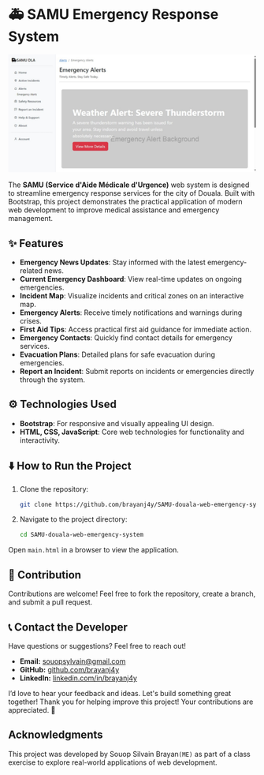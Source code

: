 # 🚑 SAMU Emergency Response System
![Screenshot](illustration/image.jpeg)

The **SAMU (Service d'Aide Médicale d'Urgence)** web system is designed to streamline emergency response services for the city of Douala. Built with Bootstrap, this project demonstrates the practical application of modern web development to improve medical assistance and emergency management.

## ✨ Features

- **Emergency News Updates**: Stay informed with the latest emergency-related news.
- **Current Emergency Dashboard**: View real-time updates on ongoing emergencies.
- **Incident Map**: Visualize incidents and critical zones on an interactive map.
- **Emergency Alerts**: Receive timely notifications and warnings during crises.
- **First Aid Tips**: Access practical first aid guidance for immediate action.
- **Emergency Contacts**: Quickly find contact details for emergency services.
- **Evacuation Plans**: Detailed plans for safe evacuation during emergencies.
- **Report an Incident**: Submit reports on incidents or emergencies directly through the system.

## ⚙️ Technologies Used

- **Bootstrap**: For responsive and visually appealing UI design.
- **HTML, CSS, JavaScript**: Core web technologies for functionality and interactivity.

## ⬇️ How to Run the Project

1. Clone the repository:
   ```bash
   git clone https://github.com/brayanj4y/SAMU-douala-web-emergency-system.git
2. Navigate to the project directory:
   ```bash
   cd SAMU-douala-web-emergency-system
Open ``main.html`` in a browser to view the application.

## 👯 Contribution

Contributions are welcome! Feel free to fork the repository, create a branch, and submit a pull request.

## 📞 Contact the Developer

Have questions or suggestions? Feel free to reach out!

- **Email:** [souopsylvain@gmail.com](mailto:souopsylvain@gmail.com)
- **GitHub:** [github.com/brayanj4y](https://github.com/brayanj4y)
- **LinkedIn:** [linkedin.com/in/brayanj4y](https://linkedin.com/in/brayanj4y)

I’d love to hear your feedback and ideas. Let's build something great together!
Thank you for helping improve this project! Your contributions are appreciated. 🎉


## Acknowledgments

This project was developed by Souop Silvain Brayan```(ME)``` as part of a class exercise to explore real-world applications of web development.

